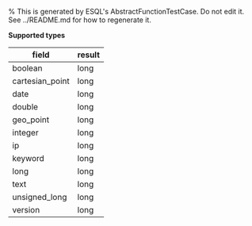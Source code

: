 % This is generated by ESQL's AbstractFunctionTestCase. Do not edit it. See ../README.md for how to regenerate it.

**Supported types**

| field | result |
| --- | --- |
| boolean | long |
| cartesian_point | long |
| date | long |
| double | long |
| geo_point | long |
| integer | long |
| ip | long |
| keyword | long |
| long | long |
| text | long |
| unsigned_long | long |
| version | long |

